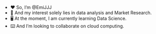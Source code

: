 - ❤️ So, I’m @EmiJJJ
- 👑 And my interest solely lies in data analysis and Market Research. 
- 🖥 At the moment, I am currently learning Data Science. 
- ⌨️ And I’m looking to collaborate on cloud computing.

<!---
EmiJJJ/EmiJJJ is a ✨ special ✨ repository because its `README.md` (this file) appears on your GitHub profile.
You can click the Preview link to take a look at your changes.
--->
